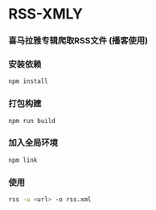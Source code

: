 # RSS-XMLY

### 喜马拉雅专辑爬取RSS文件 (播客使用)

### 安装依赖
```bash
npm install
```

### 打包构建
```bash
npm run build
```

### 加入全局环境
```bash
npm link
```

### 使用
```bash
rss -u <url> -o rss.xml
```